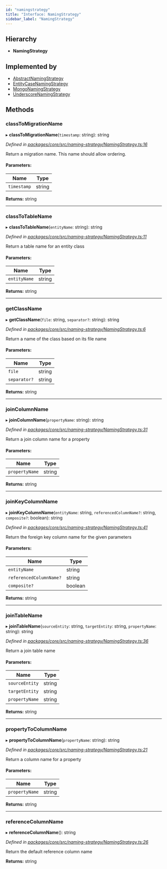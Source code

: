 ```yaml
---
id: "namingstrategy"
title: "Interface: NamingStrategy"
sidebar_label: "NamingStrategy"
---
```


## Hierarchy

* **NamingStrategy**

## Implemented by

* [AbstractNamingStrategy](../classes/abstractnamingstrategy.md)
* [EntityCaseNamingStrategy](../classes/entitycasenamingstrategy.md)
* [MongoNamingStrategy](../classes/mongonamingstrategy.md)
* [UnderscoreNamingStrategy](../classes/underscorenamingstrategy.md)

## Methods

### classToMigrationName

▸ **classToMigrationName**(`timestamp`: string): string

*Defined in [packages/core/src/naming-strategy/NamingStrategy.ts:16](https://github.com/mikro-orm/mikro-orm/blob/4249b052e/packages/core/src/naming-strategy/NamingStrategy.ts#L16)*

Return a migration name. This name should allow ordering.

#### Parameters:

Name | Type |
------ | ------ |
`timestamp` | string |

**Returns:** string

___

### classToTableName

▸ **classToTableName**(`entityName`: string): string

*Defined in [packages/core/src/naming-strategy/NamingStrategy.ts:11](https://github.com/mikro-orm/mikro-orm/blob/4249b052e/packages/core/src/naming-strategy/NamingStrategy.ts#L11)*

Return a table name for an entity class

#### Parameters:

Name | Type |
------ | ------ |
`entityName` | string |

**Returns:** string

___

### getClassName

▸ **getClassName**(`file`: string, `separator?`: string): string

*Defined in [packages/core/src/naming-strategy/NamingStrategy.ts:6](https://github.com/mikro-orm/mikro-orm/blob/4249b052e/packages/core/src/naming-strategy/NamingStrategy.ts#L6)*

Return a name of the class based on its file name

#### Parameters:

Name | Type |
------ | ------ |
`file` | string |
`separator?` | string |

**Returns:** string

___

### joinColumnName

▸ **joinColumnName**(`propertyName`: string): string

*Defined in [packages/core/src/naming-strategy/NamingStrategy.ts:31](https://github.com/mikro-orm/mikro-orm/blob/4249b052e/packages/core/src/naming-strategy/NamingStrategy.ts#L31)*

Return a join column name for a property

#### Parameters:

Name | Type |
------ | ------ |
`propertyName` | string |

**Returns:** string

___

### joinKeyColumnName

▸ **joinKeyColumnName**(`entityName`: string, `referencedColumnName?`: string, `composite?`: boolean): string

*Defined in [packages/core/src/naming-strategy/NamingStrategy.ts:41](https://github.com/mikro-orm/mikro-orm/blob/4249b052e/packages/core/src/naming-strategy/NamingStrategy.ts#L41)*

Return the foreign key column name for the given parameters

#### Parameters:

Name | Type |
------ | ------ |
`entityName` | string |
`referencedColumnName?` | string |
`composite?` | boolean |

**Returns:** string

___

### joinTableName

▸ **joinTableName**(`sourceEntity`: string, `targetEntity`: string, `propertyName`: string): string

*Defined in [packages/core/src/naming-strategy/NamingStrategy.ts:36](https://github.com/mikro-orm/mikro-orm/blob/4249b052e/packages/core/src/naming-strategy/NamingStrategy.ts#L36)*

Return a join table name

#### Parameters:

Name | Type |
------ | ------ |
`sourceEntity` | string |
`targetEntity` | string |
`propertyName` | string |

**Returns:** string

___

### propertyToColumnName

▸ **propertyToColumnName**(`propertyName`: string): string

*Defined in [packages/core/src/naming-strategy/NamingStrategy.ts:21](https://github.com/mikro-orm/mikro-orm/blob/4249b052e/packages/core/src/naming-strategy/NamingStrategy.ts#L21)*

Return a column name for a property

#### Parameters:

Name | Type |
------ | ------ |
`propertyName` | string |

**Returns:** string

___

### referenceColumnName

▸ **referenceColumnName**(): string

*Defined in [packages/core/src/naming-strategy/NamingStrategy.ts:26](https://github.com/mikro-orm/mikro-orm/blob/4249b052e/packages/core/src/naming-strategy/NamingStrategy.ts#L26)*

Return the default reference column name

**Returns:** string
